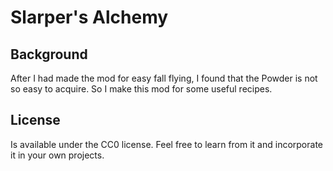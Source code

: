 # Slarper's Alchemy

## Background

After I had made the mod for easy fall flying, I found that the Powder is not so easy to acquire. So I make this mod for some useful recipes.

## License

Is available under the CC0 license. Feel free to learn from it and incorporate it in your own projects.
